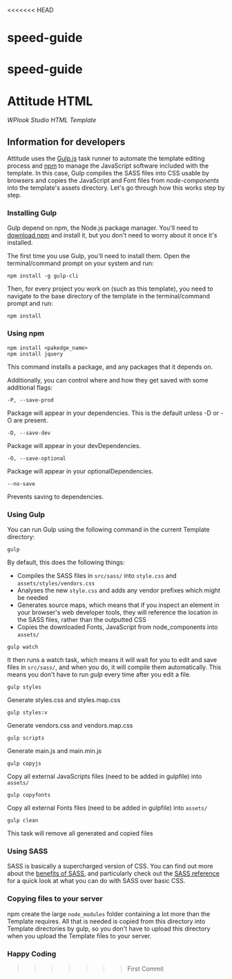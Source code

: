 <<<<<<< HEAD
# speed-guide
speed-guide 
=======
# Attitude HTML

_WPlook Studio HTML Template_

Information for developers
---
Attitude uses the [Gulp.js](https://gulpjs.com) task runner to automate the template editing process and [npm](https://www.npmjs.com) to manage the JavaScript software included with the template. In this case, Gulp compiles the SASS files into CSS usable by browsers and copies the JavaScript and Font files from _node-components_ into the template's assets directory. Let's go through how this works step by step.

### Installing Gulp

Gulp depend on npm, the Node.js package manager. You'll need to [download npm](https://nodejs.org/en/download/) and install it, but you don't need to worry about it once it's installed.

The first time you use Gulp, you'll need to install them. Open the terminal/command prompt on your system and run:
```
npm install -g gulp-cli
```

Then, for every project you work on (such as this template), you need to navigate to the base directory of the template in the terminal/command prompt and run:
```
npm install
```

### Using npm

```
npm install <pakedge_name>
npm install jquery
```
This command installs a package, and any packages that it depends on.

Additionally, you can control where and how they get saved with some additional flags:

```
-P, --save-prod
```
Package will appear in your dependencies. This is the default unless -D or -O are present.


```
-D, --save-dev
```
Package will appear in your devDependencies.


```
-O, --save-optional
```
Package will appear in your optionalDependencies.


```
--no-save
```
Prevents saving to dependencies.


### Using Gulp

You can run Gulp using the following command in the current Template directory:
```
gulp
```

By default, this does the following things:
* Compiles the SASS files in `src/sass/` into `style.css` and `assets/styles/vendors.css`
* Analyses the new `style.css` and adds any vendor prefixes which might be needed
* Generates source maps, which means that if you inspect an element in your browser's web developer tools, they will reference the location in the SASS files, rather than the outputted CSS
* Copies the downloaded Fonts, JavaScript from node_components into `assets/` 


```
gulp watch
```
It then runs a watch task, which means it will wait for you to edit and save files in `src/sass/`, and when you do, it will compile them automatically. This means you don't have to run _gulp_ every time after you edit a file.


```
gulp styles
```
Generate styles.css and styles.map.css


```
gulp styles:v
```
Generate vendors.css and vendors.map.css


```
gulp scripts
```
Generate main.js and main.min.js


```
gulp copyjs
```
Copy all external JavaScripts files (need to be added in gulpfile) into `assets/` 


```
gulp copyfonts
```
Copy all external Fonts files (need to be added in gulpfile) into `assets/` 

```
gulp clean
```
This task will remove all generated and copied files

### Using SASS

SASS is basically a supercharged version of CSS. You can find out more about the [benefits of SASS](http://sass-lang.com), and particularly check out the [SASS reference](http://sass-lang.com/guide) for a quick look at what you can do with SASS over basic CSS.

### Copying files to your server

npm create the large `node_modules` folder containing a lot more than the Template requires. All that is needed is copied from this directory into Template directories by gulp, so you don't have to upload this directory when you upload the Template files to your server.

### Happy Coding
>>>>>>> First Commit
